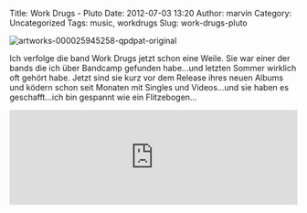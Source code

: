 Title: Work Drugs - Pluto
Date: 2012-07-03 13:20
Author: marvin
Category: Uncategorized
Tags: music, workdrugs
Slug: work-drugs-pluto

![artworks-000025945258-qpdpat-original]({static}/images/artworks-000025945258-qpdpat-original.jpg)

Ich verfolge die band Work Drugs jetzt schon eine Weile. Sie war einer
der bands die ich über Bandcamp gefunden habe...und letzten Sommer
wirklich oft gehört habe. Jetzt sind sie kurz vor dem Release ihres
neuen Albums und ködern schon seit Monaten mit Singles und Videos...und
sie haben es geschafft...ich bin gespannt wie ein Flitzebogen...

<iframe width="100%" height="166" scrolling="no" frameborder="no" src="http://w.soundcloud.com/player/?url=http%3A%2F%2Fapi.soundcloud.com%2Ftracks%2F51198767&amp;show_artwork=true"></iframe>

